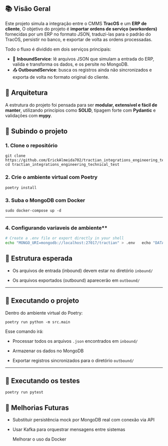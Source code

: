 ## 📚 Visão Geral

Este projeto simula a integração entre o CMMS **TracOS** e um **ERP de cliente**, O objetivo do projeto é **importar ordens de serviço (workorders)** fornecidas por um ERP no formato JSON, traduzi-las para o padrão do TracOS, persistir no banco, e exportar de volta as ordens processadas.  

Todo o fluxo é dividido em dois serviços principais:

- 🔁 **InboundService**: lê arquivos JSON que simulam a entrada do ERP, valida e transforma os dados, e os persite no MongoDB.
- 📤 **OutboundService**: busca os registros ainda não sincronizados e exporta de volta no formato original do cliente.

## 🧱 Arquitetura

A estrutura do projeto foi pensada para ser **modular, extensível e fácil de manter**, utilizando princípios como **SOLID**, tipagem forte com **Pydantic** e validações com **mypy**.


## 🚀 Subindo o projeto

### 1. Clone o repositório

```
git clone https://github.com/ErickAlmeida702/tractian_integrations_engineering_technical_test
cd tractian_integrations_engineering_technical_test
```

### 2. Crie o ambiente virtual com Poetry

```
poetry install
```

### 3. Suba o MongoDB com Docker

```
sudo docker-compose up -d
```

---

### 4. Configurando  variaveis de ambiente**  
   ```bash  
   # Create a .env file or export directly in your shell  
   echo "MONGO_URI=mongodb://localhost:27017/tractian" > .env   echo "DATA_INBOUND_DIR=./data/inbound" >> .env   echo "DATA_OUTBOUND_DIR=./data/outbound" >> .env  
   ```

## 📂 Estrutura esperada

- Os arquivos de entrada (inbound) devem estar no diretório `inbound/`
    
- Os arquivos exportados (outbound) aparecerão em `outbound/`
    

---

## 🏁 Executando o projeto

Dentro do ambiente virtual do Poetry:

```
poetry run python -m src.main
```

Esse comando irá:

- Processar todos os arquivos `.json` encontrados em `inbound/`
    
- Armazenar os dados no MongoDB
    
- Exportar registros sincronizados para o diretório `outbound/`
    

---

## 🧪 Executando os testes

```
poetry run pytest
```

## 📌 Melhorias Futuras

-  Substituir persistência mock por MongoDB real com conexão via API
    
-  Usar Kafka para orquestrar mensagens entre sistemas

    Melhorar o uso da Docker